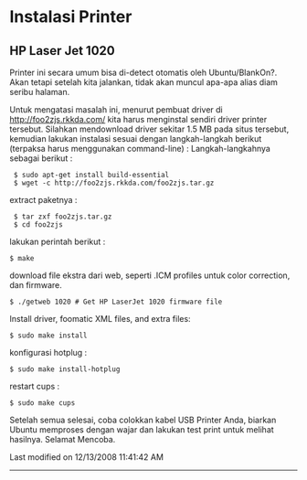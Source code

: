 # Instalasi Printer
## HP Laser Jet 1020
Printer ini secara umum bisa di-detect otomatis oleh Ubuntu/BlankOn?. Akan
tetapi setelah kita jalankan, tidak akan muncul apa-apa alias diam seribu
halaman.

Untuk mengatasi masalah ini, menurut pembuat driver di http://foo2zjs.rkkda.com/ 
kita harus menginstal sendiri driver printer tersebut.
Silahkan mendownload driver sekitar 1.5 MB pada situs tersebut, kemudian
lakukan instalasi sesuai dengan langkah-langkah berikut (terpaksa harus
menggunakan command-line) :
Langkah-langkahnya sebagai berikut :

```
 $ sudo apt-get install build-essential
 $ wget -c http://foo2zjs.rkkda.com/foo2zjs.tar.gz
```

extract paketnya :

```
 $ tar zxf foo2zjs.tar.gz
 $ cd foo2zjs
```

lakukan perintah berikut :

`$ make`

download file ekstra dari web, seperti .ICM profiles untuk color correction,
dan firmware.

`$ ./getweb 1020 # Get HP LaserJet 1020 firmware file`

Install driver, foomatic XML files, and extra files:

`$ sudo make install`

konfigurasi hotplug :

`$ sudo make install-hotplug`

restart cups :

`$ sudo make cups`

Setelah semua selesai, coba colokkan kabel USB Printer Anda, biarkan Ubuntu
memproses dengan wajar dan lakukan test print untuk melihat hasilnya. Selamat
Mencoba.

Last modified on 12/13/2008 11:41:42 AM
 
 
---
 

